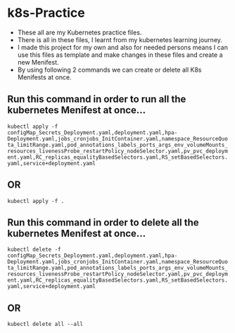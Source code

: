 # k8s-Practice
- These all are my Kubernetes practice files.
- There is all in these files, I learnt from my kubernetes learning journey.
- I made this project for my own and also for needed persons means I can use this files as template and make changes in these files and create a new Menifest.
- By using following 2 commands we can create or delete all K8s Menifests at once.


## Run this command in order to run all the kubernetes Menifest at once...

`kubectl apply -f configMap_Secrets_Deployment.yaml,deployment.yaml,hpa-Deployment.yaml,jobs_cronjobs_InitContainer.yaml,namespace_ResourceQuota_limitRange.yaml,pod_annotations_labels_ports_args_env_volumeMounts_resources_livenessProbe_restartPolicy_nodeSelector.yaml,pv_pvc_deployment.yaml,RC_replicas_equalityBasedSelectors.yaml,RS_setBasedSelectors.yaml,service+deployment.yaml`

## OR

`kubectl apply -f . `
<br>


## Run this command in order to delete all the kubernetes Menifest at once...

`kubectl delete -f configMap_Secrets_Deployment.yaml,deployment.yaml,hpa-Deployment.yaml,jobs_cronjobs_InitContainer.yaml,namespace_ResourceQuota_limitRange.yaml,pod_annotations_labels_ports_args_env_volumeMounts_resources_livenessProbe_restartPolicy_nodeSelector.yaml,pv_pvc_deployment.yaml,RC_replicas_equalityBasedSelectors.yaml,RS_setBasedSelectors.yaml,service+deployment.yaml`

## OR 
`kubectl delete all --all` 

